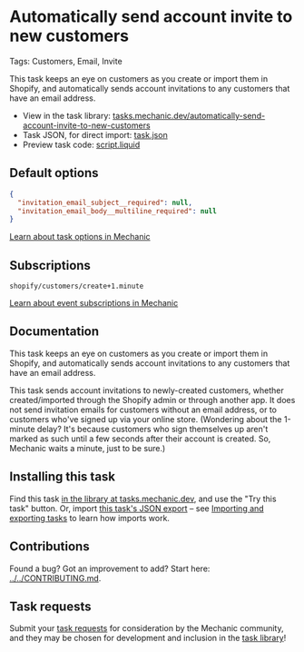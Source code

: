 # Automatically send account invite to new customers

Tags: Customers, Email, Invite

This task keeps an eye on customers as you create or import them in Shopify, and automatically sends account invitations to any customers that have an email address.

* View in the task library: [tasks.mechanic.dev/automatically-send-account-invite-to-new-customers](https://tasks.mechanic.dev/automatically-send-account-invite-to-new-customers)
* Task JSON, for direct import: [task.json](../../tasks/automatically-send-account-invite-to-new-customers.json)
* Preview task code: [script.liquid](./script.liquid)

## Default options

```json
{
  "invitation_email_subject__required": null,
  "invitation_email_body__multiline_required": null
}
```

[Learn about task options in Mechanic](https://learn.mechanic.dev/core/tasks/options)

## Subscriptions

```liquid
shopify/customers/create+1.minute
```

[Learn about event subscriptions in Mechanic](https://learn.mechanic.dev/core/tasks/subscriptions)

## Documentation

This task keeps an eye on customers as you create or import them in Shopify, and automatically sends account invitations to any customers that have an email address.

This task sends account invitations to newly-created customers, whether created/imported through the Shopify admin or through another app. It does not send invitation emails for customers without an email address, or to customers who've signed up via your online store. (Wondering about the 1-minute delay? It's because customers who sign themselves up aren't marked as such until a few seconds after their account is created. So, Mechanic waits a minute, just to be sure.)

## Installing this task

Find this task [in the library at tasks.mechanic.dev](https://tasks.mechanic.dev/automatically-send-account-invite-to-new-customers), and use the "Try this task" button. Or, import [this task's JSON export](../../tasks/automatically-send-account-invite-to-new-customers.json) – see [Importing and exporting tasks](https://learn.mechanic.dev/core/tasks/import-and-export) to learn how imports work.

## Contributions

Found a bug? Got an improvement to add? Start here: [../../CONTRIBUTING.md](../../CONTRIBUTING.md).

## Task requests

Submit your [task requests](https://mechanic.canny.io/task-requests) for consideration by the Mechanic community, and they may be chosen for development and inclusion in the [task library](https://tasks.mechanic.dev/)!
